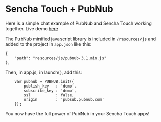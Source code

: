 Sencha Touch + PubNub
=====================

Here is a simple chat example of PubNub and Sencha Touch working together.
Live demo [here](http://pubnub.s3.amazonaws.com/sencha-touch/index.html)


The PubNub minified javascript library is included in `/resources/js` and added to the project in `app.json` like this: 

    {
        "path": "resources/js/pubnub-3.1.min.js"
    },

Then, in app.js, in launch(), add this:  
```
    var pubnub = PUBNUB.init({
        publish_key   : 'demo',
        subscribe_key : 'demo',
        ssl           : false,
        origin        : 'pubsub.pubnub.com'
    });
```


You now have the full power of PubNub in your Sencha Touch apps!

       


